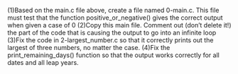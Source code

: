 (1)Based on the main.c file above, create a file named 0-main.c. This file must test that the function positive_or_negative() gives the correct output when given a case of 0
(2)Copy this main file. Comment out (don’t delete it!) the part of the code that is causing the output to go into an infinite loop
(3)Fix the code in 2-largest_number.c so that it correctly prints out the largest of three numbers, no matter the case.
(4)Fix the print_remaining_days() function so that the output works correctly for all dates and all leap years.
